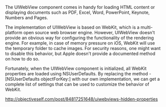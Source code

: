 The UIWebView component comes in handy for loading HTML content or displaying documents such as PDF, Excel, Word, PowerPoint, Keynote, Numbers and Pages.

The implementation of UIWebView is based on WebKit, which is a multi-platform open source web browser engine. However, UIWebView doesn't provide an obvious way for configuring the functionality of the rendering engine. For example, in case of memory pressure on iOS, WebKit will use the temporary folder to cache images. For security reasons, one might want to disable this behavior, but Apple doesn't provide a documented method on how to do so. 

Fortunately, when the UIWebView component is initialized, all WebKit properties are loaded using NSUserDefaults. By replacing the method -[NSUserDefaults objectForKey:] with our own implementation, we can get a complete list of settings that can be used to customize the behavior of WebKit.

http://objectiveself.com/post/84817251648/uiwebviews-hidden-properties
